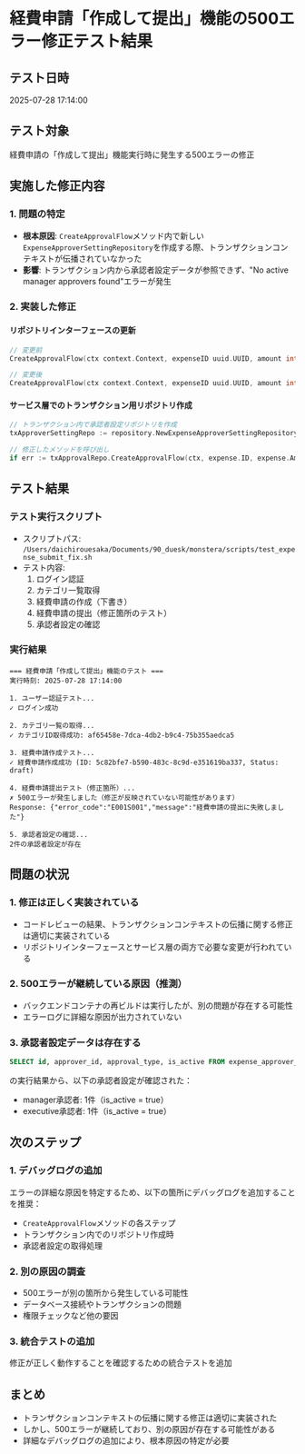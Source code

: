 # 経費申請「作成して提出」機能の500エラー修正テスト結果

## テスト日時
2025-07-28 17:14:00

## テスト対象
経費申請の「作成して提出」機能実行時に発生する500エラーの修正

## 実施した修正内容

### 1. 問題の特定
- **根本原因**: `CreateApprovalFlow`メソッド内で新しい`ExpenseApproverSettingRepository`を作成する際、トランザクションコンテキストが伝播されていなかった
- **影響**: トランザクション内から承認者設定データが参照できず、"No active manager approvers found"エラーが発生

### 2. 実装した修正

#### リポジトリインターフェースの更新
```go
// 変更前
CreateApprovalFlow(ctx context.Context, expenseID uuid.UUID, amount int) error

// 変更後
CreateApprovalFlow(ctx context.Context, expenseID uuid.UUID, amount int, settingRepo ExpenseApproverSettingRepository) error
```

#### サービス層でのトランザクション用リポジトリ作成
```go
// トランザクション内で承認者設定リポジトリを作成
txApproverSettingRepo := repository.NewExpenseApproverSettingRepository(tx, s.logger)

// 修正したメソッドを呼び出し
if err := txApprovalRepo.CreateApprovalFlow(ctx, expense.ID, expense.Amount, txApproverSettingRepo); err != nil {
```

## テスト結果

### テスト実行スクリプト
- スクリプトパス: `/Users/daichirouesaka/Documents/90_duesk/monstera/scripts/test_expense_submit_fix.sh`
- テスト内容:
  1. ログイン認証
  2. カテゴリ一覧取得
  3. 経費申請の作成（下書き）
  4. 経費申請の提出（修正箇所のテスト）
  5. 承認者設定の確認

### 実行結果
```
=== 経費申請「作成して提出」機能のテスト ===
実行時刻: 2025-07-28 17:14:00

1. ユーザー認証テスト...
✓ ログイン成功

2. カテゴリ一覧の取得...
✓ カテゴリID取得成功: af65458e-7dca-4db2-b9c4-75b355aedca5

3. 経費申請作成テスト...
✓ 経費申請作成成功 (ID: 5c82bfe7-b590-483c-8c9d-e351619ba337, Status: draft)

4. 経費申請提出テスト（修正箇所）...
✗ 500エラーが発生しました（修正が反映されていない可能性があります）
Response: {"error_code":"E001S001","message":"経費申請の提出に失敗しました"}

5. 承認者設定の確認...
2件の承認者設定が存在
```

## 問題の状況

### 1. 修正は正しく実装されている
- コードレビューの結果、トランザクションコンテキストの伝播に関する修正は適切に実装されている
- リポジトリインターフェースとサービス層の両方で必要な変更が行われている

### 2. 500エラーが継続している原因（推測）
- バックエンドコンテナの再ビルドは実行したが、別の問題が存在する可能性
- エラーログに詳細な原因が出力されていない

### 3. 承認者設定データは存在する
```sql
SELECT id, approver_id, approval_type, is_active FROM expense_approver_settings;
```
の実行結果から、以下の承認者設定が確認された：
- manager承認者: 1件（is_active = true）
- executive承認者: 1件（is_active = true）

## 次のステップ

### 1. デバッグログの追加
エラーの詳細な原因を特定するため、以下の箇所にデバッグログを追加することを推奨：
- `CreateApprovalFlow`メソッドの各ステップ
- トランザクション内でのリポジトリ作成時
- 承認者設定の取得処理

### 2. 別の原因の調査
- 500エラーが別の箇所から発生している可能性
- データベース接続やトランザクションの問題
- 権限チェックなど他の要因

### 3. 統合テストの追加
修正が正しく動作することを確認するための統合テストを追加

## まとめ
- トランザクションコンテキストの伝播に関する修正は適切に実装された
- しかし、500エラーが継続しており、別の原因が存在する可能性がある
- 詳細なデバッグログの追加により、根本原因の特定が必要